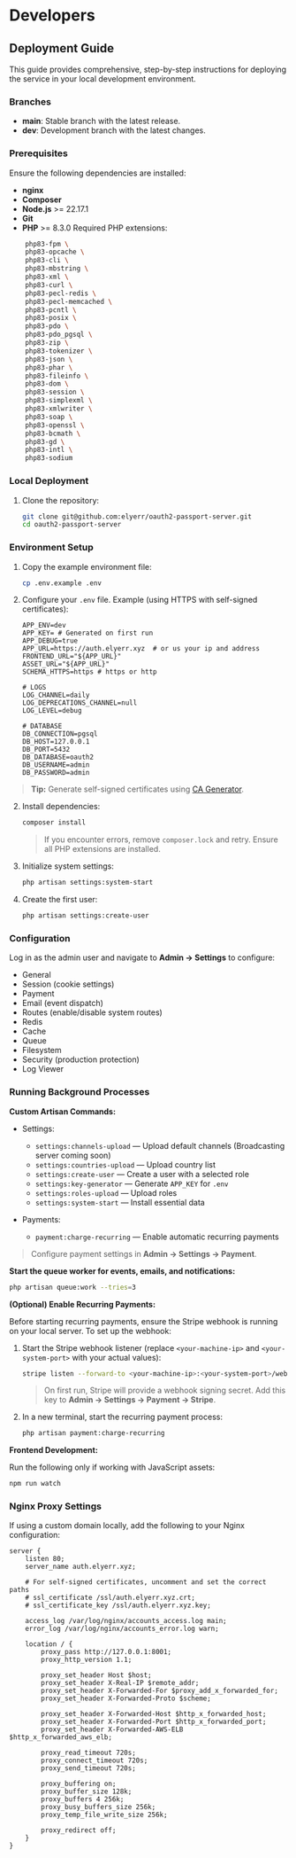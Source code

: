 # Developers

## Deployment Guide
This guide provides comprehensive, step-by-step instructions for deploying the service in your local development environment.

### Branches

- **main**: Stable branch with the latest release.
- **dev**: Development branch with the latest changes.

### Prerequisites

Ensure the following dependencies are installed:

- **nginx**
- **Composer**
- **Node.js** >= 22.17.1
- **Git**
- **PHP** >= 8.3.0
Required PHP extensions:

```sh
    php83-fpm \
    php83-opcache \
    php83-cli \
    php83-mbstring \
    php83-xml \
    php83-curl \
    php83-pecl-redis \
    php83-pecl-memcached \
    php83-pcntl \
    php83-posix \
    php83-pdo \
    php83-pdo_pgsql \
    php83-zip \
    php83-tokenizer \
    php83-json \
    php83-phar \
    php83-fileinfo \
    php83-dom \
    php83-session \
    php83-simplexml \
    php83-xmlwriter \
    php83-soap \
    php83-openssl \
    php83-bcmath \
    php83-gd \
    php83-intl \
    php83-sodium
```
### Local Deployment

1. Clone the repository:
    ```sh
    git clone git@github.com:elyerr/oauth2-passport-server.git
    cd oauth2-passport-server
    ```

### Environment Setup

1. Copy the example environment file:
    ```sh
    cp .env.example .env
    ```
2. Configure your `.env` file. Example (using HTTPS with self-signed certificates):

    ```env
    APP_ENV=dev
    APP_KEY= # Generated on first run
    APP_DEBUG=true
    APP_URL=https://auth.elyerr.xyz  # or us your ip and address
    FRONTEND_URL="${APP_URL}"
    ASSET_URL="${APP_URL}"
    SCHEMA_HTTPS=https # https or http

    # LOGS
    LOG_CHANNEL=daily
    LOG_DEPRECATIONS_CHANNEL=null
    LOG_LEVEL=debug

    # DATABASE
    DB_CONNECTION=pgsql
    DB_HOST=127.0.0.1
    DB_PORT=5432
    DB_DATABASE=oauth2
    DB_USERNAME=admin
    DB_PASSWORD=admin
    ```

> **Tip:** Generate self-signed certificates using [CA Generator](https://github.com/elyerr/ca-generator).


2. Install dependencies:
    ```sh
    composer install
    ```
    > If you encounter errors, remove `composer.lock` and retry. Ensure all PHP extensions are installed.
3. Initialize system settings:
    ```sh
    php artisan settings:system-start
    ```
4. Create the first user:
    ```sh
    php artisan settings:create-user
    ```

### Configuration

Log in as the admin user and navigate to **Admin → Settings** to configure:

- General
- Session (cookie settings)
- Payment
- Email (event dispatch)
- Routes (enable/disable system routes)
- Redis
- Cache
- Queue
- Filesystem
- Security (production protection)
- Log Viewer

### Running Background Processes

**Custom Artisan Commands:**

- Settings:
    - `settings:channels-upload` — Upload default channels (Broadcasting server coming soon)
    - `settings:countries-upload` — Upload country list
    - `settings:create-user` — Create a user with a selected role
    - `settings:key-generator` — Generate `APP_KEY` for `.env`
    - `settings:roles-upload` — Upload roles
    - `settings:system-start` — Install essential data

- Payments:
    - `payment:charge-recurring` — Enable automatic recurring payments

> Configure payment settings in **Admin → Settings → Payment**.

**Start the queue worker for events, emails, and notifications:**
```sh
php artisan queue:work --tries=3
```

**(Optional) Enable Recurring Payments:**

Before starting recurring payments, ensure the Stripe webhook is running on your local server. To set up the webhook:

1. Start the Stripe webhook listener (replace `<your-machine-ip>` and `<your-system-port>` with your actual values):
    ```sh
    stripe listen --forward-to <your-machine-ip>:<your-system-port>/webhook/stripe
    ```
    > On first run, Stripe will provide a webhook signing secret. Add this key to **Admin → Settings → Payment → Stripe**.

2. In a new terminal, start the recurring payment process:
    ```sh
    php artisan payment:charge-recurring
    ```

**Frontend Development:**

Run the following only if working with JavaScript assets:
```sh
npm run watch
```

### Nginx Proxy Settings

If using a custom domain locally, add the following to your Nginx configuration:

```nginx
server {
    listen 80;
    server_name auth.elyerr.xyz;

    # For self-signed certificates, uncomment and set the correct paths
    # ssl_certificate /ssl/auth.elyerr.xyz.crt;
    # ssl_certificate_key /ssl/auth.elyerr.xyz.key;

    access_log /var/log/nginx/accounts_access.log main;
    error_log /var/log/nginx/accounts_error.log warn;

    location / {
        proxy_pass http://127.0.0.1:8001;
        proxy_http_version 1.1;

        proxy_set_header Host $host;
        proxy_set_header X-Real-IP $remote_addr;
        proxy_set_header X-Forwarded-For $proxy_add_x_forwarded_for;
        proxy_set_header X-Forwarded-Proto $scheme;

        proxy_set_header X-Forwarded-Host $http_x_forwarded_host;
        proxy_set_header X-Forwarded-Port $http_x_forwarded_port;
        proxy_set_header X-Forwarded-AWS-ELB $http_x_forwarded_aws_elb;

        proxy_read_timeout 720s;
        proxy_connect_timeout 720s;
        proxy_send_timeout 720s;

        proxy_buffering on;
        proxy_buffer_size 128k;
        proxy_buffers 4 256k;
        proxy_busy_buffers_size 256k;
        proxy_temp_file_write_size 256k;

        proxy_redirect off;
    }
}
```


